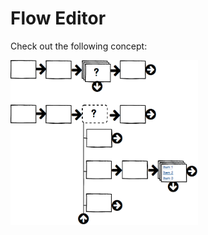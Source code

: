 # Flow Editor
Check out the following concept:

 <img src="images/StoryFlowsEditorMockup.png" alt="Smiley face" height="264" width="300"> 
